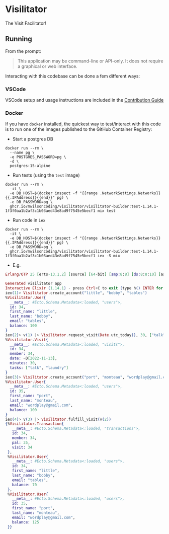# Visilitator

The Visit Facilitator!

## Running

From the prompt:
> This application may be command-line or API-only. It does not require a graphical or web interface.

Interacting with this codebase can be done a fem different ways:

### VSCode

VSCode setup and usage instructions are included in the [Contribution Guide](CONTRIBUTING.md)

### Docker

If you have `docker` installed, the quickest way to test/interact with this code is to run one of the images published to the GitHub Container Registry:

- Start a postgres DB
```console
docker run --rm \
  --name pg \
  -e POSTGRES_PASSWORD=pg \
  -d \
  postgres:15-alpine
```
- Run tests (using the `test` image)
```console
docker run --rm \
  -it \
  -e DB_HOST=$(docker inspect -f "{{range .NetworkSettings.Networks}}{{.IPAddress}}{{end}}" pg) \
  -e DB_PASSWORD=pg \
  ghcr.io/mwilsoncoding/visilitator/visilitator-builder:test-1.14.1-1f3f0aa1b2af3c1b03aed43e8ad9f7545e5becf1 mix test
```
- Run code in `iex`
```console
docker run --rm \
  -it \
  -e DB_HOST=$(docker inspect -f "{{range .NetworkSettings.Networks}}{{.IPAddress}}{{end}}" pg) \
  -e DB_PASSWORD=pg \
  ghcr.io/mwilsoncoding/visilitator/visilitator-builder:test-1.14.1-1f3f0aa1b2af3c1b03aed43e8ad9f7545e5becf1 iex -S mix
```
  - E.g.
  ```elixir
  Erlang/OTP 25 [erts-13.1.2] [source] [64-bit] [smp:8:8] [ds:8:8:10] [async-threads:1] [jit]

  Generated visilitator app
  Interactive Elixir (1.14.1) - press Ctrl+C to exit (type h() ENTER for help)
  iex(1)> Visilitator.create_account("little", "bobby", "tables")
  %Visilitator.User{
    __meta__: #Ecto.Schema.Metadata<:loaded, "users">,
    id: 34,
    first_name: "little",
    last_name: "bobby",
    email: "tables",
    balance: 100
  }
  iex(2)> v(1) |> Visilitator.request_visit(Date.utc_today(), 30, ["talk", "laundry"])
  %Visilitator.Visit{
    __meta__: #Ecto.Schema.Metadata<:loaded, "visits">,
    id: 34,
    member: 34,
    date: ~D[2022-11-13],
    minutes: 30,
    tasks: ["talk", "laundry"]
  }
  iex(3)> Visilitator.create_account("port", "monteau", "wordplay@gmail.com")
  %Visilitator.User{
    __meta__: #Ecto.Schema.Metadata<:loaded, "users">,
    id: 35,
    first_name: "port",
    last_name: "monteau",
    email: "wordplay@gmail.com",
    balance: 100
  }
  iex(4)> v(3) |> Visilitator.fulfill_visit(v(2))
  {%Visilitator.Transaction{
     __meta__: #Ecto.Schema.Metadata<:loaded, "transactions">,
     id: 34,
     member: 34,
     pal: 35,
     visit: 34
   },
   %Visilitator.User{
     __meta__: #Ecto.Schema.Metadata<:loaded, "users">,
     id: 34,
     first_name: "little",
     last_name: "bobby",
     email: "tables",
     balance: 70
   },
   %Visilitator.User{
     __meta__: #Ecto.Schema.Metadata<:loaded, "users">,
     id: 35,
     first_name: "port",
     last_name: "monteau",
     email: "wordplay@gmail.com",
     balance: 125
   }}
  ```
